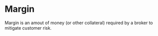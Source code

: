 # Margin

Margin is an amout of money (or other collateral) required by a broker
to mitigate customer risk.
